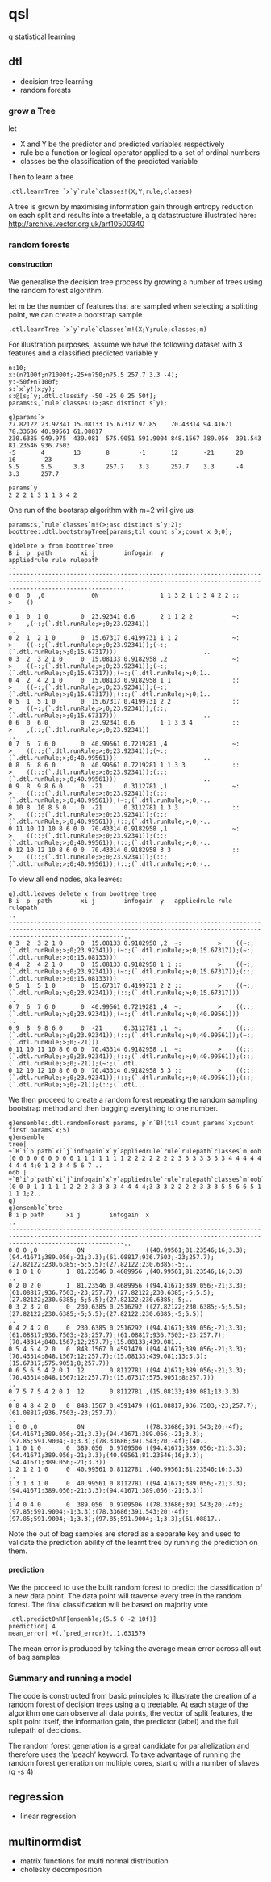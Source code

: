 # qsl
q statistical learning 

## dtl 

* decision tree learning
* random forests

### grow a Tree

let
 
* X and Y be the predictor and predicted variables respectively
* rule be a function or logical operator applied to a set of ordinal numbers
* classes be the classification of the predicted variable

Then to learn a tree 
```
.dtl.learnTree `x`y`rule`classes!(X;Y;rule;classes)
```
A tree is grown by maximising information gain through entropy reduction on each split and results into a treetable, a q datastructure illustrated here: http://archive.vector.org.uk/art10500340

### random forests

#### construction
We generalise the decision tree process by growing a number of trees using the random forest algorithm. 

let m be the number of features that are sampled when selecting a splitting point, we can create a bootstrap sample  
```
.dtl.learnTree `x`y`rule`classes`m!(X;Y;rule;classes;m)
```
For illustration purposes, assume we have the following dataset with 3 features and a classified predicted variable y
```
n:10;
x:(n?100f;n?1000f;-25+n?50;n?5.5 257.7 3.3 -4);
y:-50f+n?100f;
s:`x`y!(x;y);
s:@[s;`y;.dtl.classify -50 -25 0 25 50f];
params:s,`rule`classes!(>;asc distinct s`y);

q)params`x
27.82122 23.92341 15.08133 15.67317 97.85    70.43314 94.41671 78.33686 40.99561 61.08817
230.6385 949.975  439.081  575.9051 591.9004 848.1567 389.056  391.543  81.23546 936.7503
-5       4        13       8        -1       12       -21      20       16       -23     
5.5      5.5      3.3      257.7    3.3      257.7    3.3      -4       3.3      257.7   

params`y
2 2 2 1 3 1 1 3 4 2
```
One run of the bootsrap algorithm with m=2 will give us 
```
params:s,`rule`classes`m!(>;asc distinct s`y;2);
boottree:.dtl.bootstrapTree[params;til count s`x;count x 0;0];

q)delete x from boottree`tree
B i  p  path        xi j        infogain  y                   appliedrule rule rulepath                                                                                     ..
----------------------------------------------------------------------------------------------------------------------------------------------------------------------------..
0 0  0  ,0             0N                 1 1 3 2 1 1 3 4 2 2 ::          >    ()                                                                                           ..
0 1  0  1 0         0  23.92341 0.6       2 1 1 2 2           ~:          >    ,(~:;(`.dtl.runRule;>;0;23.92341))                                                           ..
0 2  1  2 1 0       0  15.67317 0.4199731 1 1 2               ~:          >    ((~:;(`.dtl.runRule;>;0;23.92341));(~:;(`.dtl.runRule;>;0;15.67317)))                        ..
0 3  2  3 2 1 0     0  15.08133 0.9182958 ,2                  ~:          >    ((~:;(`.dtl.runRule;>;0;23.92341));(~:;(`.dtl.runRule;>;0;15.67317));(~:;(`.dtl.runRule;>;0;1..
0 4  2  4 2 1 0     0  15.08133 0.9182958 1 1                 ::          >    ((~:;(`.dtl.runRule;>;0;23.92341));(~:;(`.dtl.runRule;>;0;15.67317));(::;(`.dtl.runRule;>;0;1..
0 5  1  5 1 0       0  15.67317 0.4199731 2 2                 ::          >    ((~:;(`.dtl.runRule;>;0;23.92341));(::;(`.dtl.runRule;>;0;15.67317)))                        ..
0 6  0  6 0         0  23.92341 0.6       1 1 3 3 4           ::          >    ,(::;(`.dtl.runRule;>;0;23.92341))                                                           ..
0 7  6  7 6 0       0  40.99561 0.7219281 ,4                  ~:          >    ((::;(`.dtl.runRule;>;0;23.92341));(~:;(`.dtl.runRule;>;0;40.99561)))                        ..
0 8  6  8 6 0       0  40.99561 0.7219281 1 1 3 3             ::          >    ((::;(`.dtl.runRule;>;0;23.92341));(::;(`.dtl.runRule;>;0;40.99561)))                        ..
0 9  8  9 8 6 0     0  -21      0.3112781 ,1                  ~:          >    ((::;(`.dtl.runRule;>;0;23.92341));(::;(`.dtl.runRule;>;0;40.99561));(~:;(`.dtl.runRule;>;0;-..
0 10 8  10 8 6 0    0  -21      0.3112781 1 3 3               ::          >    ((::;(`.dtl.runRule;>;0;23.92341));(::;(`.dtl.runRule;>;0;40.99561));(::;(`.dtl.runRule;>;0;-..
0 11 10 11 10 8 6 0 0  70.43314 0.9182958 ,1                  ~:          >    ((::;(`.dtl.runRule;>;0;23.92341));(::;(`.dtl.runRule;>;0;40.99561));(::;(`.dtl.runRule;>;0;-..
0 12 10 12 10 8 6 0 0  70.43314 0.9182958 3 3                 ::          >    ((::;(`.dtl.runRule;>;0;23.92341));(::;(`.dtl.runRule;>;0;40.99561));(::;(`.dtl.runRule;>;0;-..
```

To view all end nodes, aka leaves:
```
q).dtl.leaves delete x from boottree`tree
B i  p  path        xi j        infogain  y   appliedrule rule rulepath                                                                                                     ..
----------------------------------------------------------------------------------------------------------------------------------------------------------------------------..
0 3  2  3 2 1 0     0  15.08133 0.9182958 ,2  ~:          >    ((~:;(`.dtl.runRule;>;0;23.92341));(~:;(`.dtl.runRule;>;0;15.67317));(~:;(`.dtl.runRule;>;0;15.08133)))      ..
0 4  2  4 2 1 0     0  15.08133 0.9182958 1 1 ::          >    ((~:;(`.dtl.runRule;>;0;23.92341));(~:;(`.dtl.runRule;>;0;15.67317));(::;(`.dtl.runRule;>;0;15.08133)))      ..
0 5  1  5 1 0       0  15.67317 0.4199731 2 2 ::          >    ((~:;(`.dtl.runRule;>;0;23.92341));(::;(`.dtl.runRule;>;0;15.67317)))                                        ..
0 7  6  7 6 0       0  40.99561 0.7219281 ,4  ~:          >    ((::;(`.dtl.runRule;>;0;23.92341));(~:;(`.dtl.runRule;>;0;40.99561)))                                        ..
0 9  8  9 8 6 0     0  -21      0.3112781 ,1  ~:          >    ((::;(`.dtl.runRule;>;0;23.92341));(::;(`.dtl.runRule;>;0;40.99561));(~:;(`.dtl.runRule;>;0;-21)))           ..
0 11 10 11 10 8 6 0 0  70.43314 0.9182958 ,1  ~:          >    ((::;(`.dtl.runRule;>;0;23.92341));(::;(`.dtl.runRule;>;0;40.99561));(::;(`.dtl.runRule;>;0;-21));(~:;(`.dtl...
0 12 10 12 10 8 6 0 0  70.43314 0.9182958 3 3 ::          >    ((::;(`.dtl.runRule;>;0;23.92341));(::;(`.dtl.runRule;>;0;40.99561));(::;(`.dtl.runRule;>;0;-21));(::;(`.dtl...
```
We then proceed to create a random forest repeating the random sampling bootstrap method and then bagging everything to one number.
```
q)ensemble:.dtl.randomForest params,`p`n`B!(til count params`x;count first params`x;5)
q)ensemble
tree| +`B`i`p`path`xi`j`infogain`x`y`appliedrule`rule`rulepath`classes`m`oob!(0 0 0 0 0 0 0 0 0 1 1 1 1 1 1 1 2 2 2 2 2 2 2 3 3 3 3 3 3 3 4 4 4 4 4 4 4 4 4;0 1 2 3 4 5 6 7 ..
oob | +`B`i`p`path`xi`j`infogain`x`y`appliedrule`rule`rulepath`classes`m`oob`obs_y`pred_error!(0 0 0 1 1 1 1 1 2 2 2 3 3 3 3 4 4 4 4;3 3 3 2 2 2 2 3 3 3 5 5 6 6 5 1 1 1 1;2..
q)
q)ensemble`tree
B i p path      xi j        infogain  x                                                                                                                                     ..
----------------------------------------------------------------------------------------------------------------------------------------------------------------------------..
0 0 0 ,0           0N                 ((40.99561;81.23546;16;3.3);(94.41671;389.056;-21;3.3);(61.08817;936.7503;-23;257.7);(27.82122;230.6385;-5;5.5);(27.82122;230.6385;-5;..
0 1 0 1 0       1  81.23546 0.4689956 ,(40.99561;81.23546;16;3.3)                                                                                                           ..
0 2 0 2 0       1  81.23546 0.4689956 ((94.41671;389.056;-21;3.3);(61.08817;936.7503;-23;257.7);(27.82122;230.6385;-5;5.5);(27.82122;230.6385;-5;5.5);(27.82122;230.6385;-5;..
0 3 2 3 2 0     0  230.6385 0.2516292 ((27.82122;230.6385;-5;5.5);(27.82122;230.6385;-5;5.5);(27.82122;230.6385;-5;5.5))                                                    ..
0 4 2 4 2 0     0  230.6385 0.2516292 ((94.41671;389.056;-21;3.3);(61.08817;936.7503;-23;257.7);(61.08817;936.7503;-23;257.7);(70.43314;848.1567;12;257.7);(15.08133;439.081..
0 5 4 5 4 2 0   0  848.1567 0.4591479 ((94.41671;389.056;-21;3.3);(70.43314;848.1567;12;257.7);(15.08133;439.081;13;3.3);(15.67317;575.9051;8;257.7))                       ..
0 6 5 6 5 4 2 0 1  12       0.8112781 ((94.41671;389.056;-21;3.3);(70.43314;848.1567;12;257.7);(15.67317;575.9051;8;257.7))                                                 ..
0 7 5 7 5 4 2 0 1  12       0.8112781 ,(15.08133;439.081;13;3.3)                                                                                                            ..
0 8 4 8 4 2 0   0  848.1567 0.4591479 ((61.08817;936.7503;-23;257.7);(61.08817;936.7503;-23;257.7))                                                                         ..
1 0 0 ,0           0N                 ((78.33686;391.543;20;-4f);(94.41671;389.056;-21;3.3);(94.41671;389.056;-21;3.3);(97.85;591.9004;-1;3.3);(78.33686;391.543;20;-4f);(40..
1 1 0 1 0       0  389.056  0.9709506 ((94.41671;389.056;-21;3.3);(94.41671;389.056;-21;3.3);(40.99561;81.23546;16;3.3);(94.41671;389.056;-21;3.3))                         ..
1 2 1 2 1 0     0  40.99561 0.8112781 ,(40.99561;81.23546;16;3.3)                                                                                                           ..
1 3 1 3 1 0     0  40.99561 0.8112781 ((94.41671;389.056;-21;3.3);(94.41671;389.056;-21;3.3);(94.41671;389.056;-21;3.3))                                                    ..
1 4 0 4 0       0  389.056  0.9709506 ((78.33686;391.543;20;-4f);(97.85;591.9004;-1;3.3);(78.33686;391.543;20;-4f);(97.85;591.9004;-1;3.3);(97.85;591.9004;-1;3.3);(61.08817..
```
Note the out of bag samples are stored as a separate key and used to validate the prediction ability of the learnt tree by running the prediction on them.

#### prediction
We the proceed to use the built random forest to predict the classification of a new data point. The data point will traverse every tree in the random forest.
The final classification will be based on majority vote
```
.dtl.predictOnRF[ensemble;(5.5 0 -2 10f)]
prediction| 4
mean_error| +(,`pred_error)!,,1.631579

```
The mean error is produced by taking the average mean error across all out of bag samples

### Summary and running a model

The code is constructed from basic principles to illustrate the creation of a random forest of decision trees using a q treetable. At each stage of the algorithm one can observe all data points, the vector of split features, the split point itself, the information gain, the predictor (label) and the full rulepath of decicions.

The random forest generation is a great candidate for parallelization and therefore uses the 'peach' keyword. To take advantage of running the random forest generation on multiple cores, start q with a number of slaves (q -s 4)

## regression

* linear regression

## multinormdist

* matrix functions for multi normal distribution
* cholesky decomposition
